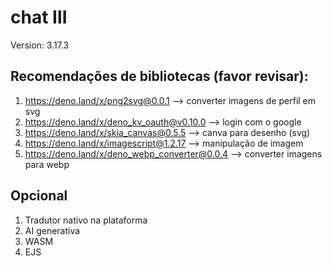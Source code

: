 ﻿# chat Ⅲ

Version: 3.17.3

## Recomendações de bibliotecas (favor revisar):

1. https://deno.land/x/png2svg@0.0.1 --> converter imagens de perfil em svg
2. https://deno.land/x/deno_kv_oauth@v0.10.0 --> login com o google
3. https://deno.land/x/skia_canvas@0.5.5 --> canva para desenho (svg)
4. https://deno.land/x/imagescript@1.2.17 --> manipulação de imagem
5. https://deno.land/x/deno_webp_converter@0.0.4 --> converter imagens para webp

## Opcional

1. Tradutor nativo na plataforma
2. AI generativa
3. WASM
4. EJS
